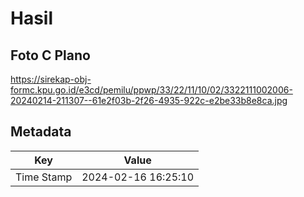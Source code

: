 # Hasil

## Foto C Plano

https://sirekap-obj-formc.kpu.go.id/e3cd/pemilu/ppwp/33/22/11/10/02/3322111002006-20240214-211307--61e2f03b-2f26-4935-922c-e2be33b8e8ca.jpg


## Metadata

| Key        | Value               |
| ---------- | ------------------- |
| Time Stamp | 2024-02-16 16:25:10 |



